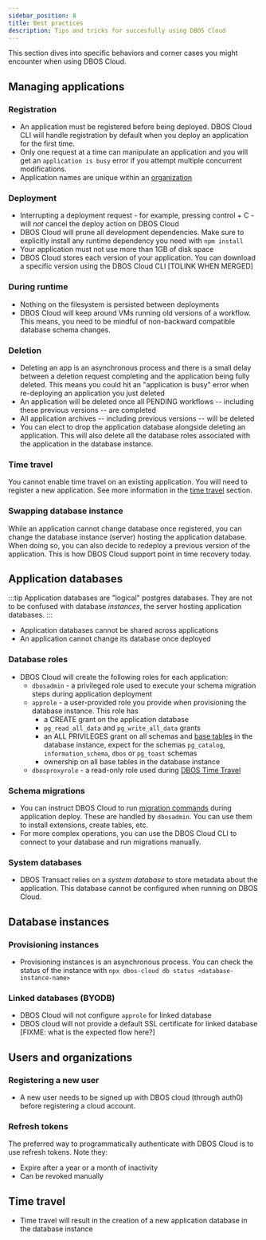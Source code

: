 ```yaml
---
sidebar_position: 8
title: Best practices
description: Tips and tricks for succesfully using DBOS Cloud
---
```


This section dives into specific behaviors and corner cases you might encounter when using DBOS Cloud.

## Managing applications

### Registration
* An application must be registered before being deployed. DBOS Cloud CLI will handle registration by default when you deploy an application for the first time.
* Only one request at a time can manipulate an application and you will get an `application is busy` error if you attempt multiple concurrent modifications.
* Application names are unique within an [organization](#organizations-and-users-management)

### Deployment
* Interrupting a deployment request - for example, pressing control + C - will *not* cancel the deploy action on DBOS Cloud
* DBOS Cloud will prune all development dependencies. Make sure to explicitly install any runtime dependency you need with `npm install`
* Your application must not use more than 1GB of disk space
* DBOS Cloud stores each version of your application. You can download a specific version using the DBOS Cloud CLI [TOLINK WHEN MERGED]

### During runtime
* Nothing on the filesystem is persisted between deployments
* DBOS Cloud will keep around VMs running old versions of a workflow. This means, you need to be mindful of non-backward compatible database schema changes.

### Deletion
* Deleting an app is an asynchronous process and there is a small delay between a deletion request completing and the application being fully deleted. This means you could hit an "application is busy" error when re-deploying an application you just deleted
* An application will be deleted once all PENDING workflows -- including these previous versions -- are completed
* All application archives -- including previous versions -- will be deleted
* You can elect to drop the application database alongside deleting an application. This will also delete all the database roles associated with the application in the database instance.

### Time travel
You cannot enable time travel on an existing application. You will need to register a new application.
See more information in the [time travel](#time-travel) section.

### Swapping database instance
While an application cannot change database once registered, you can change the database instance (server) hosting the application database. When doing so, you can also decide to redeploy a previous version of the application. This is how DBOS Cloud support point in time recovery today.

## Application databases

:::tip
Application databases are "logical" postgres databases. They are not to be confused with database *instances*, the server hosting application databases.
:::

* Application databases cannot be shared across applications
* An application cannot change its database once deployed

### Database roles

* DBOS Cloud will create the following roles for each application:
    * `dbosadmin` - a privileged role used to execute your schema migration steps during application deployment
    * `approle` - a user-provided role you provide when provisioning the database instance. This role has
        * a CREATE grant on the application database
        * `pg_read_all_data` and `pg_write_all_data` grants
        * an ALL PRIVILEGES grant on all schemas and [base tables](https://www.postgresql.org/docs/current/infoschema-tables.html#INFOSCHEMA-TABLES) in the database instance, expect for the schemas `pg_catalog`, `information_schema`, `dbos` or `pg_toast` schemas
        * ownership on all base tables in the database instance
    * `dbosproxyrole` - a read-only role used during [DBOS Time Travel](cloud-tutorials/timetravel-debugging)

### Schema migrations
* You can instruct DBOS Cloud to run [migration commands](api-reference/configuration#database) during application deploy. These are handled by `dbosadmin`. You can use them to install extensions, create tables, etc.
* For more complex operations, you can use the DBOS Cloud CLI to connect to your database and run migrations manually.

### System databases
* DBOS Transact relies on a _system database_ to store metadata about the application. This database cannot be configured when running on DBOS Cloud.

## Database instances

### Provisioning instances
* Provisioning instances is an asynchronous process. You can check the status of the instance with `npx dbos-cloud db status <database-instance-name>`

### Linked databases (BYODB)
* DBOS Cloud will not configure `approle` for linked database
* DBOS cloud will not provide a default SSL certificate for linked database [FIXME: what is the expected flow here?]

## Users and organizations

### Registering a new user
- A new user needs to be signed up with DBOS cloud (through auth0) before registering a cloud account.

### Refresh tokens
The preferred way to programmatically authenticate with DBOS Cloud is to use refresh tokens. Note they:
* Expire after a year or a month of inactivity
* Can be revoked manually

## Time travel
* Time travel will result in the creation of a new application database in the database instance

